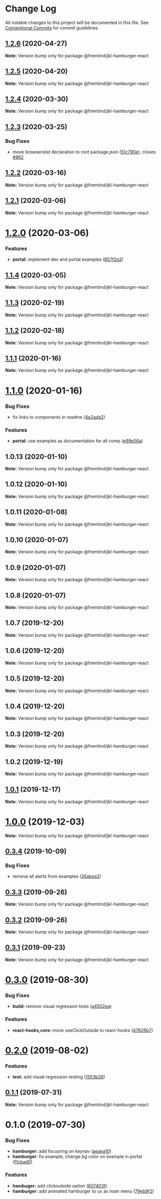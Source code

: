 # Change Log

All notable changes to this project will be documented in this file.
See [Conventional Commits](https://conventionalcommits.org) for commit guidelines.

## [1.2.6](https://github.com/fremtind/jokul/compare/@fremtind/jkl-hamburger-react@1.2.5...@fremtind/jkl-hamburger-react@1.2.6) (2020-04-27)

**Note:** Version bump only for package @fremtind/jkl-hamburger-react





## [1.2.5](https://github.com/fremtind/jokul/compare/@fremtind/jkl-hamburger-react@1.2.4...@fremtind/jkl-hamburger-react@1.2.5) (2020-04-20)

**Note:** Version bump only for package @fremtind/jkl-hamburger-react





## [1.2.4](https://github.com/fremtind/jokul/compare/@fremtind/jkl-hamburger-react@1.2.3...@fremtind/jkl-hamburger-react@1.2.4) (2020-03-30)

**Note:** Version bump only for package @fremtind/jkl-hamburger-react





## [1.2.3](https://github.com/fremtind/jokul/compare/@fremtind/jkl-hamburger-react@1.2.2...@fremtind/jkl-hamburger-react@1.2.3) (2020-03-25)


### Bug Fixes

* move browserslist declaration to root package.json ([51c790e](https://github.com/fremtind/jokul/commit/51c790ea79ca3d667871380c6bfbe85a5738920b)), closes [#862](https://github.com/fremtind/jokul/issues/862)





## [1.2.2](https://github.com/fremtind/jokul/compare/@fremtind/jkl-hamburger-react@1.2.1...@fremtind/jkl-hamburger-react@1.2.2) (2020-03-16)

**Note:** Version bump only for package @fremtind/jkl-hamburger-react





## [1.2.1](https://github.com/fremtind/jokul/compare/@fremtind/jkl-hamburger-react@1.2.0...@fremtind/jkl-hamburger-react@1.2.1) (2020-03-06)

**Note:** Version bump only for package @fremtind/jkl-hamburger-react





# [1.2.0](https://github.com/fremtind/jokul/compare/@fremtind/jkl-hamburger-react@1.1.4...@fremtind/jkl-hamburger-react@1.2.0) (2020-03-06)


### Features

* **portal:** implement dev and portal examples ([857f2e2](https://github.com/fremtind/jokul/commit/857f2e29359f9442a7da0c977a94d63dfbdfc194))





## [1.1.4](https://github.com/fremtind/jokul/compare/@fremtind/jkl-hamburger-react@1.1.3...@fremtind/jkl-hamburger-react@1.1.4) (2020-03-05)

**Note:** Version bump only for package @fremtind/jkl-hamburger-react





## [1.1.3](https://github.com/fremtind/jokul/compare/@fremtind/jkl-hamburger-react@1.1.2...@fremtind/jkl-hamburger-react@1.1.3) (2020-02-19)

**Note:** Version bump only for package @fremtind/jkl-hamburger-react





## [1.1.2](https://github.com/fremtind/jokul/compare/@fremtind/jkl-hamburger-react@1.1.1...@fremtind/jkl-hamburger-react@1.1.2) (2020-02-18)

**Note:** Version bump only for package @fremtind/jkl-hamburger-react





## [1.1.1](https://github.com/fremtind/jokul/compare/@fremtind/jkl-hamburger-react@1.1.0...@fremtind/jkl-hamburger-react@1.1.1) (2020-01-16)

**Note:** Version bump only for package @fremtind/jkl-hamburger-react





# [1.1.0](https://github.com/fremtind/jokul/compare/@fremtind/jkl-hamburger-react@1.0.4...@fremtind/jkl-hamburger-react@1.1.0) (2020-01-16)


### Bug Fixes

* fix links to components in readme ([4e2ade2](https://github.com/fremtind/jokul/commit/4e2ade2f71d4fa1bd80e4e3d823691589207b641))


### Features

* **portal:** use examples as documentation for all comp ([e99e56a](https://github.com/fremtind/jokul/commit/e99e56ab2f5bf13cd0e72bf010e6472a08ffabe9))





## 1.0.13 (2020-01-10)

**Note:** Version bump only for package @fremtind/jkl-hamburger-react





## 1.0.12 (2020-01-10)

**Note:** Version bump only for package @fremtind/jkl-hamburger-react





## 1.0.11 (2020-01-08)

**Note:** Version bump only for package @fremtind/jkl-hamburger-react





## 1.0.10 (2020-01-07)

**Note:** Version bump only for package @fremtind/jkl-hamburger-react





## 1.0.9 (2020-01-07)

**Note:** Version bump only for package @fremtind/jkl-hamburger-react





## 1.0.8 (2020-01-07)

**Note:** Version bump only for package @fremtind/jkl-hamburger-react





## 1.0.7 (2019-12-20)

**Note:** Version bump only for package @fremtind/jkl-hamburger-react





## 1.0.6 (2019-12-20)

**Note:** Version bump only for package @fremtind/jkl-hamburger-react





## 1.0.5 (2019-12-20)

**Note:** Version bump only for package @fremtind/jkl-hamburger-react





## 1.0.4 (2019-12-20)

**Note:** Version bump only for package @fremtind/jkl-hamburger-react





## 1.0.3 (2019-12-20)

**Note:** Version bump only for package @fremtind/jkl-hamburger-react

## 1.0.2 (2019-12-19)

**Note:** Version bump only for package @fremtind/jkl-hamburger-react

## [1.0.1](https://github.com/fremtind/jokul/compare/@fremtind/jkl-hamburger-react@1.0.0...@fremtind/jkl-hamburger-react@1.0.1) (2019-12-17)

**Note:** Version bump only for package @fremtind/jkl-hamburger-react

# [1.0.0](https://github.com/fremtind/jokul/compare/@fremtind/jkl-hamburger-react@0.3.4...@fremtind/jkl-hamburger-react@1.0.0) (2019-12-03)

**Note:** Version bump only for package @fremtind/jkl-hamburger-react

## [0.3.4](https://github.com/fremtind/jokul/compare/@fremtind/jkl-hamburger-react@0.3.3...@fremtind/jkl-hamburger-react@0.3.4) (2019-10-09)

### Bug Fixes

-   remove all alerts from examples ([26abee2](https://github.com/fremtind/jokul/commit/26abee2))

## [0.3.3](https://github.com/fremtind/jokul/compare/@fremtind/jkl-hamburger-react@0.3.2...@fremtind/jkl-hamburger-react@0.3.3) (2019-09-26)

**Note:** Version bump only for package @fremtind/jkl-hamburger-react

## [0.3.2](https://github.com/fremtind/jokul/compare/@fremtind/jkl-hamburger-react@0.3.1...@fremtind/jkl-hamburger-react@0.3.2) (2019-09-26)

**Note:** Version bump only for package @fremtind/jkl-hamburger-react

## [0.3.1](https://github.com/fremtind/jokul/compare/@fremtind/jkl-hamburger-react@0.3.0...@fremtind/jkl-hamburger-react@0.3.1) (2019-09-23)

**Note:** Version bump only for package @fremtind/jkl-hamburger-react

# [0.3.0](https://github.com/fremtind/jokul/compare/@fremtind/jkl-hamburger-react@0.2.0...@fremtind/jkl-hamburger-react@0.3.0) (2019-08-30)

### Bug Fixes

-   **build:** remove visual regression tests ([a4502ea](https://github.com/fremtind/jokul/commit/a4502ea))

### Features

-   **react-hooks,core:** move useClickOutside to react-hooks ([47626b7](https://github.com/fremtind/jokul/commit/47626b7))

# [0.2.0](https://github.com/fremtind/jokul/compare/@fremtind/jkl-hamburger-react@0.1.1...@fremtind/jkl-hamburger-react@0.2.0) (2019-08-02)

### Features

-   **test:** add visual regression testing ([1553b28](https://github.com/fremtind/jokul/commit/1553b28))

## [0.1.1](https://github.com/fremtind/jokul/compare/@fremtind/jkl-hamburger-react@0.1.0...@fremtind/jkl-hamburger-react@0.1.1) (2019-07-31)

**Note:** Version bump only for package @fremtind/jkl-hamburger-react

# 0.1.0 (2019-07-30)

### Bug Fixes

-   **hamburger:** add focusring on keynav ([aeaea10](https://github.com/fremtind/jokul/commit/aeaea10))
-   **hamburger:** fix example, change bg color on example in portal ([f1cbad0](https://github.com/fremtind/jokul/commit/f1cbad0))

### Features

-   **hambuger:** add clickoutside option ([607403f](https://github.com/fremtind/jokul/commit/607403f))
-   **hamburger:** add animated hamburger to us as main menu ([79eb9f2](https://github.com/fremtind/jokul/commit/79eb9f2))
